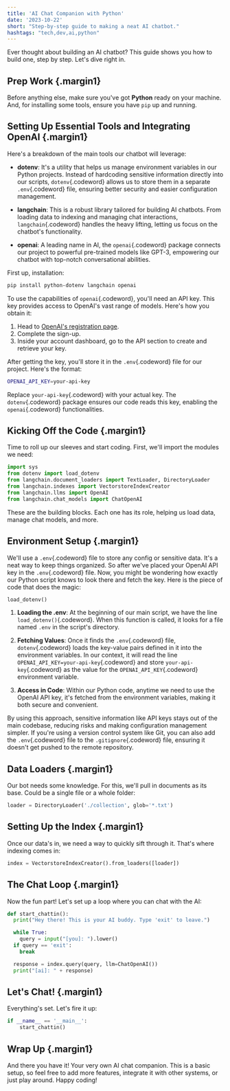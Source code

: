 ```yaml
---
title: 'AI Chat Companion with Python'
date: '2023-10-22'
short: "Step-by-step guide to making a neat AI chatbot."
hashtags: "tech,dev,ai,python"
---
```


Ever thought about building an AI chatbot? This guide shows you how to build one, step by step. Let's dive right in.

## **Prep Work** {.margin1}

Before anything else, make sure you've got **Python** ready on your machine. And, for installing some tools, ensure you have `pip` up and running.

## **Setting Up Essential Tools and Integrating OpenAI** {.margin1}

Here's a breakdown of the main tools our chatbot will leverage:

- **dotenv**: It's a utility that helps us manage environment variables in our Python projects. Instead of hardcoding sensitive information directly into our scripts, `dotenv`{.codeword} allows us to store them in a separate `.env`{.codeword} file, ensuring better security and easier configuration management.

- **langchain**: This is a robust library tailored for building AI chatbots. From loading data to indexing and managing chat interactions, `langchain`{.codeword} handles the heavy lifting, letting us focus on the chatbot's functionality.

- **openai**: A leading name in AI, the `openai`{.codeword} package connects our project to powerful pre-trained models like GPT-3, empowering our chatbot with top-notch conversational abilities.

First up, installation:

```bash
pip install python-dotenv langchain openai
```

To use the capabilities of `openai`{.codeword}, you'll need an API key. This key provides access to OpenAI's vast range of models. Here's how you obtain it:

1. Head to [OpenAI's registration page](https://beta.openai.com/signup/).
2. Complete the sign-up.
3. Inside your account dashboard, go to the API section to create and retrieve your key.

After getting the key, you'll store it in the `.env`{.codeword} file for our project. Here's the format:

```bash
OPENAI_API_KEY=your-api-key
```

Replace `your-api-key`{.codeword} with your actual key. The `dotenv`{.codeword} package ensures our code reads this key, enabling the `openai`{.codeword} functionalities.

## **Kicking Off the Code** {.margin1}

Time to roll up our sleeves and start coding. First, we'll import the modules we need:

```python
import sys
from dotenv import load_dotenv
from langchain.document_loaders import TextLoader, DirectoryLoader
from langchain.indexes import VectorstoreIndexCreator
from langchain.llms import OpenAI
from langchain.chat_models import ChatOpenAI
```

These are the building blocks. Each one has its role, helping us load data, manage chat models, and more.

## **Environment Setup** {.margin1}

We'll use a `.env`{.codeword} file to store any config or sensitive data. It's a neat way to keep things organized.
So after we've placed your OpenAI API key in the `.env`{.codeword} file. Now, you might be wondering how exactly our Python script knows to look there and fetch the key. Here is the piece of code that does the magic:

```python
load_dotenv()
```

1. **Loading the .env**: At the beginning of our main script, we have the line `load_dotenv()`{.codeword}. When this function is called, it looks for a file named `.env` in the script's directory.

2. **Fetching Values**: Once it finds the `.env`{.codeword} file, `dotenv`{.codeword} loads the key-value pairs defined in it into the environment variables. In our context, it will read the line `OPENAI_API_KEY=your-api-key`{.codeword} and store `your-api-key`{.codeword} as the value for the `OPENAI_API_KEY`{.codeword} environment variable.

3. **Access in Code**: Within our Python code, anytime we need to use the OpenAI API key, it's fetched from the environment variables, making it both secure and convenient.

By using this approach, sensitive information like API keys stays out of the main codebase, reducing risks and making configuration management simpler. If you're using a version control system like Git, you can also add the `.env`{.codeword} file to the `.gitignore`{.codeword} file, ensuring it doesn't get pushed to the remote repository.

## **Data Loaders** {.margin1}

Our bot needs some knowledge. For this, we'll pull in documents as its base. Could be a single file or a whole folder:

```python
loader = DirectoryLoader('./collection', glob='*.txt')
``` 

## **Setting Up the Index** {.margin1}

Once our data's in, we need a way to quickly sift through it. That's where indexing comes in:

```python
index = VectorstoreIndexCreator().from_loaders([loader])
```

## **The Chat Loop** {.margin1}

Now the fun part! Let's set up a loop where you can chat with the AI:

```python
def start_chattin():
  print("Hey there! This is your AI buddy. Type 'exit' to leave.")

  while True:
    query = input("[you]: ").lower()
  if query == 'exit':
    break

  response = index.query(query, llm=ChatOpenAI())
  print("[ai]: " + response)
```

## **Let's Chat!** {.margin1}

Everything's set. Let's fire it up:

```python
if __name__ == '__main__':
    start_chattin()
```

## **Wrap Up** {.margin1}

And there you have it! Your very own AI chat companion. This is a basic setup, so feel free to add more features, integrate it with other systems, or just play around. Happy coding!
